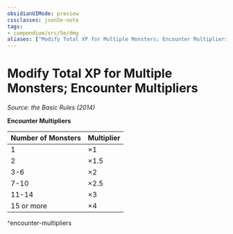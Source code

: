 ```yaml
---
obsidianUIMode: preview
cssclasses: json5e-note
tags:
- compendium/src/5e/dmg
aliases: ["Modify Total XP for Multiple Monsters; Encounter Multipliers"]
---
```

# Modify Total XP for Multiple Monsters; Encounter Multipliers
*Source: the Basic Rules (2014)* 

**Encounter Multipliers**

| Number of Monsters | Multiplier |
|--------------------|------------|
| 1 | ×1 |
| 2 | ×1.5 |
| 3-6 | ×2 |
| 7-10 | ×2.5 |
| 11-14 | ×3 |
| 15 or more | ×4 |
^encounter-multipliers